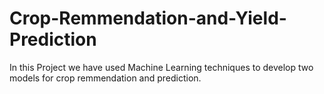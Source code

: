 # Crop-Remmendation-and-Yield-Prediction
In this Project we have used Machine Learning techniques to develop two models for crop remmendation and prediction.
